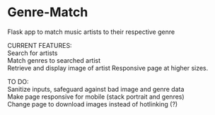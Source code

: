 # Genre-Match  
Flask app to match music artists to their respective genre

CURRENT FEATURES:  
Search for artists  
Match genres to searched artist  
Retrieve and display image of artist
Responsive page at higher sizes.

TO DO:  
Sanitize inputs, safeguard against bad image and genre data  
Make page responsive for mobile (stack portrait and genres)  
Change page to download images instead of hotlinking (?)
